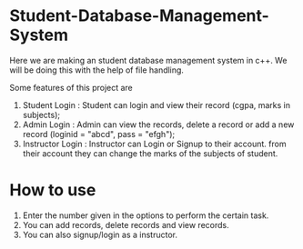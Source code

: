 # Student-Database-Management-System
Here we are making an student database management system in c++. We will be doing this with the help of file handling. 

Some features of this project are
1. Student Login : Student can login and view their record (cgpa, marks in subjects);
2. Admin Login : Admin can view the records, delete a record or add a new record (loginid = "abcd",  pass = "efgh");
3. Instructor Login : Instructor can Login or Signup to their account. from their account they can change the marks of the subjects of student.

# How to use
1. Enter the number given in the options to perform the certain task.
2. You can add records, delete records and view records.
3. You can also signup/login as a instructor.
